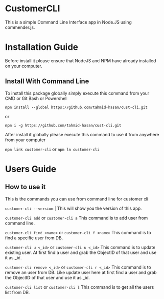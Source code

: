 # CustomerCLI

This is a simple Command Line Interface app in Node.JS using commender.js.

# Installation Guide

Before install it please ensure that NodeJS and NPM have already installed on your computer.

## Install With Command Line

To install this package globally simply execute this command from your CMD or Git Bash or Powershell

`npm install --global https://github.com/tahmid-hasan/cust-cli.git`

or

`npm i -g https://github.com/tahmid-hasan/cust-cli.git`

After install it globally please execute this command to use it from anywhere from your computer

`npm link customer-cli` or `npm ln customer-cli`

# Users Guide

## How to use it

This is the commands you can use from command line for customer cli

`customer-cli --version` | This will show you the version of this app.

`customer-cli add` or `customer-cli a` This command is to add user from command line.

`customer-cli find <name>` or `customer-cli f <name>` This command is to find a specific user from DB.

`customer-cli u <_id>` or `customer-cli u <_id>` This command is to update existing user. At first find a user and grab the ObjectID of that user and use it as _id.

`customer-cli remove <_id>` or `customer-cli r <_id>` This command is to remove an user from DB. Like update user here at first find a user and grab the ObjectID of that user and use it as _id.

`customer-cli list` or `customer-cli l` This command is to get all the users list from DB.